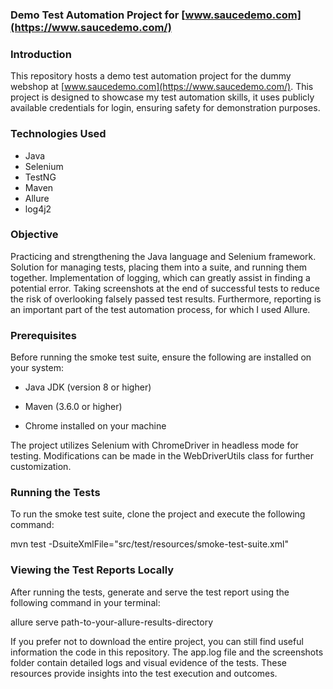 ### Demo Test Automation Project for [www.saucedemo.com](https://www.saucedemo.com/)

### Introduction
This repository hosts a demo test automation project for the dummy webshop at [www.saucedemo.com](https://www.saucedemo.com/). This project is designed to showcase my test automation skills, it uses publicly available credentials for login, ensuring safety for demonstration purposes.

### Technologies Used

- Java
- Selenium
- TestNG
- Maven
- Allure
- log4j2

### Objective

Practicing and strengthening the Java language and Selenium framework. Solution for managing tests, placing them into a suite, and running them together. Implementation of logging, which can greatly assist in finding a potential error. Taking screenshots at the end of successful tests to reduce the risk of overlooking falsely passed test results. Furthermore, reporting is an important part of the test automation process, for which I used Allure.

### Prerequisites

Before running the smoke test suite, ensure the following are installed on your system:

- Java JDK (version 8 or higher)

- Maven (3.6.0 or higher)

- Chrome installed on your machine

The project utilizes Selenium with ChromeDriver in headless mode for testing. Modifications can be made in the WebDriverUtils class for further customization.

### Running the Tests

To run the smoke test suite, clone the project and execute the following command:

mvn test -DsuiteXmlFile="src/test/resources/smoke-test-suite.xml"

### Viewing the Test Reports Locally

After running the tests, generate and serve the test report using the following command in your terminal:

allure serve path-to-your-allure-results-directory

If you prefer not to download the entire project, you can still find useful information the code in this repository. The app.log file and the screenshots folder contain detailed logs and visual evidence of the tests. These resources provide insights into the test execution and outcomes.
